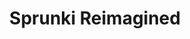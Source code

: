 ---
slug: sprunki-reimagined
title: Sprunki Reimagined
description: "Sprunki Reimagined is an exciting online game. Play for free directly in your browser!"
icon: /images/popular_mods/Sprunki Reimagined.png
url: https://wowtbc.net/sprunkin/sprunki-reimagined/index.html
previewImage: /images/popular_mods/Sprunki Reimagined.png
type: popular mods

# SEO配置
seo:
  title: "Sprunki Reimagined - Play Free Online Game | Fun Browser Games"
  description: "Sprunki Reimagined - Play this fun online game for free in your browser. No download required!"
  ogImage: "/images/popular_mods/Sprunki Reimagined.png"
  keywords: "sprunki-reimagined, online game, browser game, free game, popular mods game, play online"

videoUrls:
  - https://www.youtube.com/embed/example1
  - https://www.youtube.com/embed/example2

whyPlay:
  title: "Why Play Sprunki Reimagined?"
  items:
    - "Immersive Gameplay: Sprunki Reimagined offers an engaging and immersive gaming experience that will keep you entertained for hours"
    - "Challenging Levels: Test your skills with increasingly difficult challenges and obstacles"
    - "Beautiful Graphics: Enjoy stunning visuals and smooth animations that bring the game world to life"
    - "Regular Updates: New content and features are added regularly to keep the game fresh and exciting"
    - "Free to Play: Experience all the fun without spending a penny"
    - "Community Features: Connect with other players, share strategies, and compete for high scores"
    - "Cross-Platform: Play on any device with a web browser, no downloads required"

features:
  title: "Key Features of Sprunki Reimagined"
  image: "/images/popular_mods/Sprunki Reimagined.png"
  items:
    - "Intuitive Controls: Easy to learn controls make Sprunki Reimagined accessible for players of all skill levels"
    - "Multiple Game Modes: Enjoy various gameplay options that provide different challenges and experiences"
    - "Character Customization: Personalize your gaming experience with unique characters and items"
    - "Achievement System: Complete special tasks to earn rewards and recognition"
    - "Leaderboards: Compete with players worldwide and see who can achieve the highest scores"

characteristics:
  title: "Game Characteristics"
  image: "/images/popular_mods/Sprunki Reimagined.png"
  items:
    - "Genre: Popular mods game with elements of strategy and skill"
    - "Difficulty: Suitable for both casual gamers and those seeking a challenge"
    - "Play Time: Quick sessions or extended gameplay, depending on your preference"
    - "Art Style: Vibrant and engaging visuals that enhance the gaming experience"
    - "Sound Design: Immersive audio that complements the gameplay perfectly"

info: "Sprunki Reimagined is an exciting online game that offers players a unique and engaging gaming experience. With its intuitive controls, stunning visuals, and challenging gameplay, Sprunki Reimagined provides hours of entertainment for players of all ages and skill levels. Whether you're looking for a quick gaming session during a break or an extended play session, Sprunki Reimagined delivers an immersive experience that will keep you coming back for more. The game features multiple levels of increasing difficulty, ensuring that players are constantly challenged as they progress. With regular updates adding new content and features, Sprunki Reimagined remains fresh and exciting, providing endless entertainment options for its growing community of players."

howToPlayIntro: "Welcome to Sprunki Reimagined! This guide will walk you through the basics and help you master the game. Whether you're a beginner or looking to improve your skills, these tips and instructions will enhance your gaming experience."

howToPlaySteps:
  - title: "Getting Started"
    description: "Begin your Sprunki Reimagined adventure by familiarizing yourself with the controls. Use your keyboard or mouse to navigate through the game interface. The tutorial will guide you through the basic mechanics and help you understand the objectives."
  - title: "Understanding the Objectives"
    description: "In Sprunki Reimagined, your main goal is to progress through levels by completing specific objectives. Each level presents unique challenges that require different strategies and approaches."
  - title: "Mastering the Controls"
    description: "Practice using the controls to improve your precision and reaction time. Sprunki Reimagined requires quick reflexes and strategic thinking to overcome obstacles and defeat opponents."
  - title: "Utilizing Power-ups"
    description: "Collect power-ups throughout the game to enhance your abilities and overcome difficult challenges. Each power-up offers unique advantages that can be crucial for success."
  - title: "Developing Strategies"
    description: "As you progress in Sprunki Reimagined, develop effective strategies for different scenarios. Analyze patterns, anticipate challenges, and adapt your approach to maximize your performance."

faq:
  title: "Frequently Asked Questions about Sprunki Reimagined"
  items:
    - question: "Is Sprunki Reimagined free to play?"
      answer: "Yes, Sprunki Reimagined is completely free to play directly in your web browser. No downloads or purchases are required to enjoy the full game experience."
    - question: "Can I play Sprunki Reimagined on mobile devices?"
      answer: "Yes, Sprunki Reimagined is optimized for both desktop and mobile play. You can enjoy the game on any device with a web browser and internet connection."
    - question: "Are there any in-game purchases?"
      answer: "While Sprunki Reimagined is free to play, there may be optional in-game purchases available for cosmetic items or additional features that don't affect core gameplay."
    - question: "How often is Sprunki Reimagined updated?"
      answer: "The developers regularly update Sprunki Reimagined with new content, features, and improvements based on player feedback and game performance."
    - question: "Can I play Sprunki Reimagined offline?"
      answer: "Currently, Sprunki Reimagined requires an internet connection to play as it's a browser-based online game."
    - question: "Is Sprunki Reimagined suitable for children?"
      answer: "Yes, Sprunki Reimagined is designed to be family-friendly and suitable for players of all ages."
    - question: "How do I report bugs or issues?"
      answer: "If you encounter any problems while playing Sprunki Reimagined, you can report them through the game's support page or contact the developers directly through their website."
    - question: "Still Have Questions?"
      answer: "If you have additional questions about Sprunki Reimagined that aren't covered in this FAQ, please visit our support center or contact our customer service team for assistance."
---